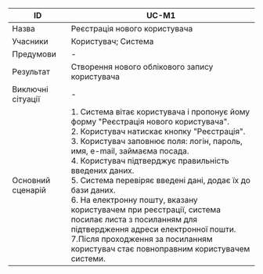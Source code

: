 | ID  | UC-M1  |
|---|---|
|Назва   |Реєстрація нового користувача   |
|Учасники   |Користувач; Система   |
|Предумови   |  - |
|Результат|Створення нового облікового запису користувача|
|Виключні сітуації|-|
|Основний сценарій|1. Система вітає користувача і пропонує йому форму "Реєстрація нового користувача".<br>2. Користувач натискає кнопку "Реєстрація".<br>3. Користувач заповнює поля: логін, пароль, имя, e-mail, займаєма посада.<br>4. Користувач підтверджує правильність введених даних.<br>5. Система перевіряє введені дані, додає їх до бази даних.<br>6. На електронну пошту, вказану користувачем при реєстрації, система посилає листа з посиланням для підтвердження адреси електронної пошти.<br>7.Після проходження за посиланням користувач стає повноправним користувачем системи.
